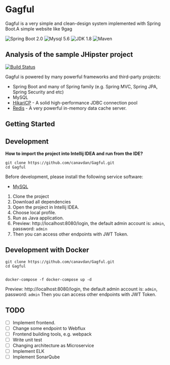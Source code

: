 # Gagful

Gagful is a very simple and clean-design system implemented with Spring Boot.A simple website like 9gag

![Spring Boot 2.0](https://img.shields.io/badge/Spring%20Boot-2.0-brightgreen.svg)
![Mysql 5.6](https://img.shields.io/badge/Mysql-5.6-blue.svg)
![JDK 1.8](https://img.shields.io/badge/JDK-1.8-brightgreen.svg)
![Maven](https://img.shields.io/badge/Maven-3.5.0-yellowgreen.svg)

## Analysis of the sample JHipster project
[![Build Status](https://travis-ci.com/canavdan/Gagful.svg?branch=master)](https://travis-ci.com/canavdan/Gagful)


Gagful is powered by many powerful frameworks and third-party projects:

-  Spring Boot and many of Spring family (e.g. Spring MVC, Spring JPA, Spring Security and etc)
-  MySQL
- [HikariCP](https://github.com/brettwooldridge/HikariCP) - A solid high-performance JDBC connection pool
- [Redis](http://redis.io/) - A very powerful in-memory data cache server.

## Getting Started

## Development

**How to import the project into Intellij IDEA and run from the IDE?**

```
git clone https://github.com/canavdan/Gagful.git 
cd Gagful
```

Before development, please install the following service software:

- [MySQL](https://www.mysql.com)


1. Clone the project
2. Download all dependencies
3. Open the project in Intellij IDEA.
4. Choose local profile.
5. Run as Java application.
6. Preview: http://localhost:8080/login, the default admin account is: `admin`, password: `admin`
7. Then you can access other endpoints with JWT Token.

## Development with Docker

```
git clone https://github.com/canavdan/Gagful.git 
cd Gagful


docker-compose -f docker-compose up -d
```

Preview: http://localhost:8080/login, the default admin account is: `admin`, password: `admin`
Then you can access other endpoints with JWT Token.


## TODO
- [ ] Implement frontend.
- [ ] Change some endpoint to Webflux
- [ ] Frontend building tools, e.g. webpack
- [ ] Write unit test
- [ ] Changing architecture as Microservice
- [ ] Implement ELK
- [ ] Implement SonarQube
